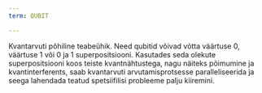```yaml
---
term: QUBIT

---
```

Kvantarvuti põhiline teabeühik. Need qubitid võivad võtta väärtuse 0, väärtuse 1 või 0 ja 1 superpositsiooni. Kasutades seda olekute superpositsiooni koos teiste kvantnähtustega, nagu näiteks põimumine ja kvantinterferents, saab kvantarvuti arvutamisprotsesse paralleliseerida ja seega lahendada teatud spetsiifilisi probleeme palju kiiremini.